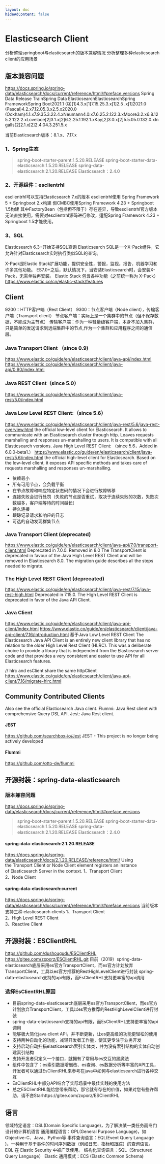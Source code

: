 ```yaml
---
layout: doc
hideAdContent: false
---
```


# Elasticsearch Client


分析整理springboot与elasticsearch的版本兼容情况
分析整理多种elasticsearch client的应用场景

 
## 版本兼容问题
https://docs.spring.io/spring-data/elasticsearch/docs/current/reference/html/#preface.versions
Spring Data Release TrainSpring Data ElasticsearchElasticsearchSpring FrameworkSpring Boot2021.1 (Q)[1]4.3.x[1]7.15.25.3.x[1]2.5 .x[1]2021.0 (Pascal)4.2.x7.12.05.3.x2.5.x2020.0 (Ockham)4.1.x7.9.35.3.22.4.xNeumann4.0.x7.6.25.2.122.3.xMoore3.2.x6.8.125.2.122.2.xLovelace[2]3.1.x[2]6.2.25.1.192.1.xKay[2]3.0.x[2]5.5.05.0.132.0.xIngalls[2]2.1.x[2]2.4.04.3.251.5.x


当前Elasticsearch版本：8.1.x、7.17.x

### 1、Spring生态
>spring-boot-starter-parent:1.5.20.RELEASE
>spring-boot-starter-data-elasticsearch:1.5.20.RELEASE
>spring-data-elasticsearch:2.1.20.RELEASE
>Elasticsearch：2.4.0

### 2、开源组件：esclientrhl
esclientrhl可以支持Elasticsearch 7.x的版本
esclientrhl使用 Spring Framework 5 + Springboot 2.x构建
但CMBC使用Spring Framework 4.23 + Springboot 1.5构建
其中FactoryBean（包括但不限于）存在差异，导致esclientrhl官方版本无法直接使用，需要对esclientrhl源码进行修改，适配Spring Framework 4.23 + Springboot 1.5才能使用。

### 3、SQL
Elasticsearch 6.3+开始支持SQL查询
Elasticsearch SQL是一个X-Pack组件，它允许针对Elasticsearch实时执行类似SQL的查询。

X-Pack是Elastic Stack扩展功能，提供安全性，警报，监视，报告，机器学习和许多其他功能。 ES7.0+之后，默认情况下，当安装Elasticsearch时，会安装X-Pack，无需单独再安装。
Elastic Stack 包含各种功能（之前统一称为 X-Pack）
https://www.elastic.co/cn/elastic-stack/features


## Client


9200：HTTP客户端（Rest Client）
9300：节点客户端（Node client），传输客户端（Transport client）
节点客户端：实际上是一个集群中的节点（但不保存数据，不能成为主节点）
传输客户端：作为一种轻量级客户端，本身不加入集群，只是简单的发送请求到远端集群中的节点,作为一个集群和应用程序之间的通信层。


### Java Transport Client （since 0.9)
https://www.elastic.co/guide/en/elasticsearch/client/java-api/index.html
https://www.elastic.co/guide/en/elasticsearch/client/java-api/0.90/index.html

### Java REST Client（since 5.0）
https://www.elastic.co/guide/en/elasticsearch/client/java-rest/5.0/index.html

### Java Low Level REST Client:（since 5.6）
https://www.elastic.co/guide/en/elasticsearch/client/java-rest/5.6/java-rest-overview.html
the official low-level client for Elasticsearch. It allows to communicate with an Elasticsearch cluster through http. Leaves requests marshalling and responses un-marshalling to users. It is compatible with all Elasticsearch versions.
Java High Level REST Client: （since 5.6，Added in 6.0.0-beta1.）
https://www.elastic.co/guide/en/elasticsearch/client/java-rest/5.6/index.html
the official high-level client for Elasticsearch. Based on the low-level client, it exposes API specific methods and takes care of requests marshalling and responses un-marshalling.
 
- 依赖最小
- 所有可用节点，会负载平衡
- 在节点故障和响应特定状态码的情况下会进行故障转移
- 连接失败会进行处罚（失败的节点是否重试，取决于连续失败的次数，失败次数越多，客户端等待的时间越长）
- 持久连接
- 跟踪记录请求和响应的日志
- 可选的自动发现群集节点






### Java Transport Client (deprecated)
https://www.elastic.co/guide/en/elasticsearch/client/java-api/7.0/transport-client.html
Deprecated in 7.0.0.  Removed in 8.0
The TransportClient is deprecated in favour of the Java High Level REST Client and will be removed in Elasticsearch 8.0. The migration guide describes all the steps needed to migrate.

### The High Level REST Client (deprecated)
https://www.elastic.co/guide/en/elasticsearch/client/java-rest/7.15/java-rest-high.html
Deprecated in 7.15.0.
The High Level REST Client is deprecated in favor of the Java API Client.

### Java Client
https://www.elastic.co/guide/en/elasticsearch/client/java-api-client/index.html
https://www.elastic.co/guide/en/elasticsearch/client/java-api-client/7.16/introduction.html
基于Java Low Level REST Client
The Elasticsearch Java API Client is an entirely new client library that has no relation to the older High Level Rest Client (HLRC). This was a deliberate choice to provide a library that is independent from the Elasticsearch server code and that provides a very consistent and easier to use API for all Elasticsearch features.

// hlrc and esClient share the same httpClient
https://www.elastic.co/guide/en/elasticsearch/client/java-api-client/7.16/migrate-hlrc.html




## Community Contributed Clients
Also see the official Elasticsearch Java client.
Flummi: Java Rest client with comprehensive Query DSL API.
Jest: Java Rest client.

#### JEST
https://github.com/searchbox-io/Jest
JEST - This project is no longer being actively developed
#### Flummi
https://github.com/otto-de/flummi




## 开源封装：spring-data-elasticsearch
### 版本兼容问题
https://docs.spring.io/spring-data/elasticsearch/docs/current/reference/html/#preface.versions

>spring-boot-starter-parent:1.5.20.RELEASE
>spring-boot-starter-data-elasticsearch:1.5.20.RELEASE
>spring-data-elasticsearch:2.1.20.RELEASE
>Elasticsearch：2.4.0

#### spring-data-elasticsearch:2.1.20.RELEASE
https://docs.spring.io/spring-data/elasticsearch/docs/2.1.20.RELEASE/reference/html/
Using the Transport Client or Node Client element registers an instance of Elasticsearch Server in the context.
1、Transport Client   
2、Node Client   

#### spring-data-elasticsearch:current
https://docs.spring.io/spring-data/elasticsearch/docs/current/reference/html/#preface.versions
当前版本支持三种 elasticsearch clients
1、Transport Client   
2、High Level REST Client   
3、Reactive Client   


## 开源封装：ESClientRHL
https://github.com/dushougudu/ESClientRHL
https://gitee.com/zxporz/ESClientRHL.git
目前（2019）spring-data-elasticsearch底层采用es官方TransportClient，而es官方计划放弃TransportClient，工具以es官方推荐的RestHighLevelClient进行封装
spring-data-elasticsearch支持的api有限，而EsClientRHL支持更丰富的api调用

###  选择EsClientRHL原因
- 目前spring-data-elasticsearch底层采用es官方TransportClient，而es官方计划放弃TransportClient，工具以es官方推荐的RestHighLevelClient进行封装
- spring-data-elasticsearch支持的api有限，而EsClientRHL支持更丰富的api调用
- 能够极大简化java client API，并不断更新，让es更高级的功能更轻松的使用
- 支持两种自动化的功能，减轻开发者工作量，使其更专注于业务开发
- 支持启动自动扫描elasticsearch索引实体类，并为没有索引结构的实体自动创建索引结构
- 支持开发者只定义一个接口，就拥有了常用与es交互的黑魔法
- 组件中包含了：es索引数据增删改、es查询、es数据分析等丰富的API工具，开发者可以通过EsClientRHL来参考在java中如何与elasticsearch进行各种交互
- EsClientRHL中部分API结合了实际场景中最佳实践的使用方法
- 总之ESClientRHL能给您带来帮助，那它就有存在的价值，如果对您有些许帮助，请不吝Starhttps://gitee.com/zxporz/ESClientRHL


## 语言
领域特定语言：DSL(Domain Specific Language)，为了解决某一类任务而专门设计的计算机语言
通用编程语言：GPL(General Purpose Language)，如Objective-C、Java、Python等
事件查询语言：EQL(Event Query Language )，一种用于基于事件的时间序列数据（例如日志，指标和跟踪）的查询语言。EQL 在 Elastic Security 中被广泛使用。
结构化查询语言：SQL（Structured Query Language）
Elastic 通用模式：ECS (Elastic Common Schema) 





